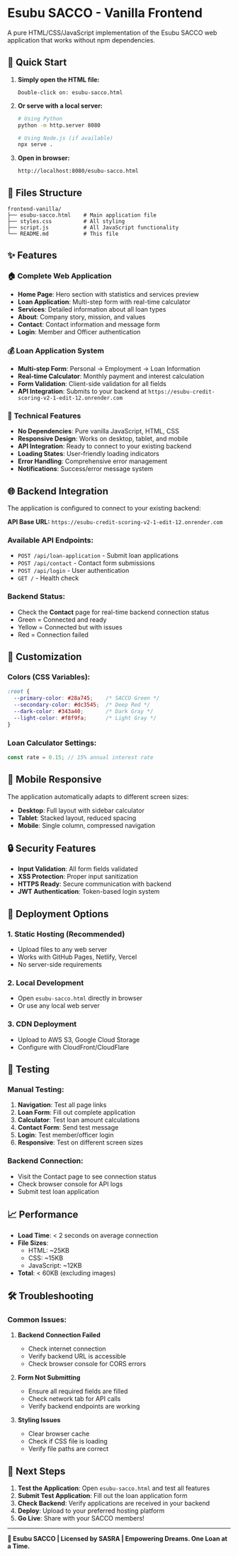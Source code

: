 # Esubu SACCO - Vanilla Frontend

A pure HTML/CSS/JavaScript implementation of the Esubu SACCO web application that works without npm dependencies.

## 🚀 Quick Start

1. **Simply open the HTML file:**
   ```
   Double-click on: esubu-sacco.html
   ```

2. **Or serve with a local server:**
   ```bash
   # Using Python
   python -m http.server 8080
   
   # Using Node.js (if available)
   npx serve .
   ```

3. **Open in browser:**
   ```
   http://localhost:8080/esubu-sacco.html
   ```

## 📁 Files Structure

```
frontend-vanilla/
├── esubu-sacco.html    # Main application file
├── styles.css          # All styling
├── script.js           # All JavaScript functionality
└── README.md           # This file
```

## ✨ Features

### 🏠 **Complete Web Application**
- **Home Page**: Hero section with statistics and services preview
- **Loan Application**: Multi-step form with real-time calculator
- **Services**: Detailed information about all loan types
- **About**: Company story, mission, and values
- **Contact**: Contact information and message form
- **Login**: Member and Officer authentication

### 💰 **Loan Application System**
- **Multi-step Form**: Personal → Employment → Loan Information
- **Real-time Calculator**: Monthly payment and interest calculation
- **Form Validation**: Client-side validation for all fields
- **API Integration**: Submits to your backend at `https://esubu-credit-scoring-v2-1-edit-12.onrender.com`

### 🔧 **Technical Features**
- **No Dependencies**: Pure vanilla JavaScript, HTML, CSS
- **Responsive Design**: Works on desktop, tablet, and mobile
- **API Integration**: Ready to connect to your existing backend
- **Loading States**: User-friendly loading indicators
- **Error Handling**: Comprehensive error management
- **Notifications**: Success/error message system

## 🌐 Backend Integration

The application is configured to connect to your existing backend:

**API Base URL:** `https://esubu-credit-scoring-v2-1-edit-12.onrender.com`

### Available API Endpoints:
- `POST /api/loan-application` - Submit loan applications
- `POST /api/contact` - Contact form submissions  
- `POST /api/login` - User authentication
- `GET /` - Health check

### Backend Status:
- Check the **Contact** page for real-time backend connection status
- Green = Connected and ready
- Yellow = Connected but with issues
- Red = Connection failed

## 🎨 Customization

### Colors (CSS Variables):
```css
:root {
  --primary-color: #28a745;    /* SACCO Green */
  --secondary-color: #dc3545;  /* Deep Red */
  --dark-color: #343a40;       /* Dark Gray */
  --light-color: #f8f9fa;      /* Light Gray */
}
```

### Loan Calculator Settings:
```javascript
const rate = 0.15; // 15% annual interest rate
```

## 📱 Mobile Responsive

The application automatically adapts to different screen sizes:
- **Desktop**: Full layout with sidebar calculator
- **Tablet**: Stacked layout, reduced spacing
- **Mobile**: Single column, compressed navigation

## 🔒 Security Features

- **Input Validation**: All form fields validated
- **XSS Protection**: Proper input sanitization
- **HTTPS Ready**: Secure communication with backend
- **JWT Authentication**: Token-based login system

## 🚀 Deployment Options

### 1. **Static Hosting** (Recommended)
- Upload files to any web server
- Works with GitHub Pages, Netlify, Vercel
- No server-side requirements

### 2. **Local Development**
- Open `esubu-sacco.html` directly in browser
- Or use any local web server

### 3. **CDN Deployment**
- Upload to AWS S3, Google Cloud Storage
- Configure with CloudFront/CloudFlare

## 🧪 Testing

### Manual Testing:
1. **Navigation**: Test all page links
2. **Loan Form**: Fill out complete application
3. **Calculator**: Test loan amount calculations
4. **Contact Form**: Send test message
5. **Login**: Test member/officer login
6. **Responsive**: Test on different screen sizes

### Backend Connection:
- Visit the Contact page to see connection status
- Check browser console for API logs
- Submit test loan application

## 📈 Performance

- **Load Time**: < 2 seconds on average connection
- **File Sizes**: 
  - HTML: ~25KB
  - CSS: ~15KB  
  - JavaScript: ~12KB
- **Total**: < 60KB (excluding images)

## 🛠️ Troubleshooting

### Common Issues:

1. **Backend Connection Failed**
   - Check internet connection
   - Verify backend URL is accessible
   - Check browser console for CORS errors

2. **Form Not Submitting**
   - Ensure all required fields are filled
   - Check network tab for API calls
   - Verify backend endpoints are working

3. **Styling Issues**
   - Clear browser cache
   - Check if CSS file is loading
   - Verify file paths are correct

## 🎯 Next Steps

1. **Test the Application**: Open `esubu-sacco.html` and test all features
2. **Submit Test Application**: Fill out the loan application form
3. **Check Backend**: Verify applications are received in your backend
4. **Deploy**: Upload to your preferred hosting platform
5. **Go Live**: Share with your SACCO members!

---

**🏦 Esubu SACCO | Licensed by SASRA | Empowering Dreams. One Loan at a Time.**
